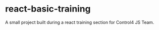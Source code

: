 # react-basic-training

A small project built during a react training section for Control4 JS Team.

